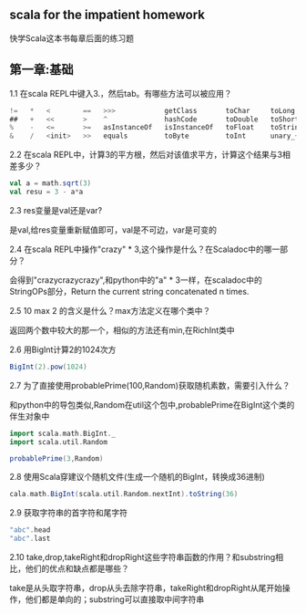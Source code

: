 ## scala for the impatient homework

快学Scala这本书每章后面的练习题

## 第一章:基础

1.1 在scala REPL中键入3.，然后tab。有哪些方法可以被应用？
```scala
!=   *   <        ==   >>>            getClass       toChar     toLong     unary_-
##   +   <<       >    ^              hashCode       toDouble   toShort    unary_~
%    -   <=       >=   asInstanceOf   isInstanceOf   toFloat    toString   |
&    /   <init>   >>   equals         toByte         toInt      unary_+ 
```

2.2 在scala REPL中，计算3的平方根，然后对该值求平方，计算这个结果与3相差多少？
```scala
val a = math.sqrt(3)
val resu = 3 - a*a
```

2.3 res变量是val还是var?

是val,给res变量重新赋值即可，val是不可边，var是可变的

2.4 在scala REPL中操作"crazy" * 3,这个操作是什么？在Scaladoc中的哪一部分？

会得到"crazycrazycrazy",和python中的"a" * 3一样，在scaladoc中的StringOPs部分，Return the current string concatenated n times.

2.5 10 max 2 的含义是什么？max方法定义在哪个类中？

返回两个数中较大的那一个，相似的方法还有min,在RichInt类中

2.6 用BigInt计算2的1024次方

```scala
BigInt(2).pow(1024)
```

2.7 为了直接使用probablePrime(100,Random)获取随机素数，需要引入什么？

和python中的导包类似,Random在util这个包中,probablePrime在BigInt这个类的伴生对象中

```scala
import scala.math.BigInt._ 
import scala.util.Random

probablePrime(3,Random)
```

2.8 使用Scala穿建议个随机文件(生成一个随机的BigInt，转换成36进制)

```scala
cala.math.BigInt(scala.util.Random.nextInt).toString(36)
```

2.9 获取字符串的首字符和尾字符

```scala
"abc".head
"abc".last
```

2.10 take,drop,takeRight和dropRight这些字符串函数的作用？和substring相比，他们的优点和缺点都是哪些？

take是从头取字符串，drop从头去除字符串，takeRight和dropRight从尾开始操作，他们都是单向的；substring可以直接取中间字符串
